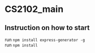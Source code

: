 # CS2102_main 

## Instruction on how to start
run `npm install express-generator -g` <br>
run `npm install`